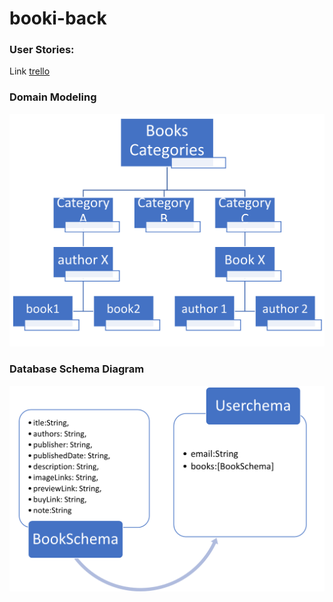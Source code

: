 # booki-back
### User Stories: 
Link [trello](https://trello.com/b/nReVnobF)

### Domain Modeling
![Model](./Model.png)

### Database Schema Diagram
![Model](./DB.png)
